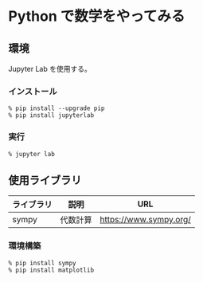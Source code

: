 # Python で数学をやってみる

## 環境
Jupyter Lab を使用する。

### インストール
```
% pip install --upgrade pip
% pip install jupyterlab
```

### 実行
```
% jupyter lab
```


## 使用ライブラリ
|ライブラリ|説明|URL|
|-|-|-|
|sympy|代数計算|https://www.sympy.org/|


### 環境構築
```
% pip install sympy
% pip install matplotlib
```